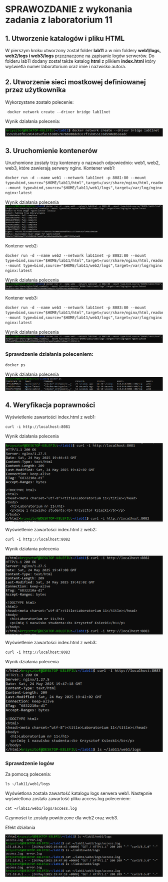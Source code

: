 # SPRAWOZDANIE z wykonania zadania z laboratorium 11
## 1. Utworzenie katalogów i pliku HTML

W pierszym kroku utworzony został folder **lab11** a w nim foldery **web1/logs, web2/logs i web3/logs** przeznaczone na zapisanie logów serwerów.
Do folderu lab11 dodany został także katalog **html** z plikiem **index.html** który wyświetla numer laboratorium oraz imie i nazwisko autora.

## 2. Utworzenie sieci mostkowej definiowanej przez użytkownika
Wykorzystane zostało polecenie:
```shell
 docker network create --driver bridge lab11net
```
Wynik działania polecenia:

![Utworzenie sieci](img/network.PNG)

## 3. Uruchomienie kontenerów
Uruchomione zostały trzy kontenery o nazwach odpowiednio: web1, web2, web3, które zawierają serwery nginx.
Kontener web1:
```shell
docker run -d --name web1 --network lab11net -p 8081:80 --mount type=bind,source="$HOME/lab11/html",target=/usr/share/nginx/html,readonly --mount type=bind,source="$HOME/lab11/web1/logs",target=/var/log/nginx nginx:latest
```
Wynik działania polecenia
![konrener web1](img/run_web1.PNG)

Kontener web2:
```shell
docker run -d --name web2 --network lab11net -p 8082:80 --mount type=bind,source="$HOME/lab11/html",target=/usr/share/nginx/html,readonly --mount type=bind,source="$HOME/lab11/web2/logs",target=/var/log/nginx nginx:latest
```
Wynik działania polecenia
![konrener web2](img/run_web2.PNG)

Kontener web3:
```shell
docker run -d --name web3 --network lab11net -p 8083:80 --mount type=bind,source="$HOME/lab11/html",target=/usr/share/nginx/html,readonly --mount type=bind,source="$HOME/lab11/web3/logs",target=/var/log/nginx nginx:latest
```
Wynik działania polecenia
![konrener web3](img/run_web3.PNG)

### Sprawdzenie działania poleceniem: 
```shell
docker ps
```
Wynik działania polecenia
![rozmiar aplikacji](img/docker_ps.PNG)

## 4. Weryfikacja poprawności
Wyświetlenie zawartości index.html z web1:
```shell
curl -i http://localhost:8081
```
Wynik działania polecenia

![index web1](img/curl_1.PNG)

Wyświetlenie zawartości index.html z web2:
```shell
curl -i http://localhost:8082
```
Wynik działania polecenia

![index web2](img/curl_2.PNG)

Wyświetlenie zawartości index.html z web3:
```shell
curl -i http://localhost:8083
```
Wynik działania polecenia

![index web3](img/curl_3.PNG)

### Sprawdzenie logów
Za pomocą polecenia:
```shell
ls ~/lab11/web1/logs
```
Wyświetlona została zawartość katalogu logs serwera web1. Następnie wyświetlona została zawartość pliku access.log poleceniem:
```shell
cat ~/lab11/web1/logs/access.log
```
Czynności te zostały powtórzone dla web2 oraz web3.

Efekt działania

![logs](img/logs.PNG)
